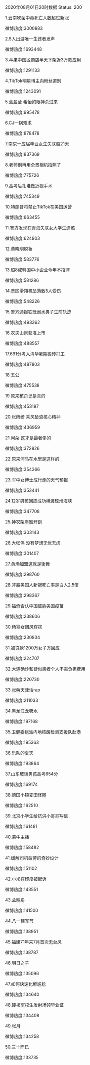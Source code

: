 2020年08月01日20时数据
Status: 200

1.云南吃菌中毒死亡人数超过新冠

微博热度:3000883

2.5人出游唯一生还者发声

微博热度:1693448

3.苹果中国区商店半天下架近3万款应用

微博热度:1291133

4.TikTok明星博主向粉丝道别

微博热度:1243091

5.蓝盈莹 希怡的眼神杀过来

微博热度:995478

6.CJ一锅难求

微博热度:878478

7.南京一应届毕业女生失联超21天

微博热度:837369

8.老师别再用全景相机拍照了

微博热度:775726

9.高考后扎堆做近视手术

微博热度:745349

10.特朗普将禁止TikTok在美国运营

微博热度:663455

11.警方发现在青海失联女大学生遗骸

微博热度:624903

12.黄晓明脱妆

微博热度:583776

13.超8成韩国中小企业今年不招聘

微博热度:581286

14.景区滑翔机坠落致5人受伤

微博热度:548226

15.警方通报铁笼溺水男子生前轨迹

微博热度:493362

16.农夫山泉获准上市

微博热度:488557

17.691分考入清华暑期搬砖打工

微博热度:487803

18.五公

微博热度:475538

19.原来核舟记是真的

微博热度:453187

20.张雨绮 乘风破浪核心精神

微博热度:436959

21.阿朵 这才是最奢侈的

微博热度:372826

22.原来河马在水里是这样的

微博热度:354366

23.军中女博士成行走的天气预报

微博热度:353441

24.12岁男孩回应成功横渡琼州海峡

微博热度:347708

25.神农架崖蜜开割

微博热度:303143

26.大张伟 没有梦想无忧无虑

微博热度:301407

27.黄渤加盟这就是街舞

微博热度:298760

28.非裔美国人新冠死亡率是白人2.5倍

微博热度:298367

29.福奇否认中国威胁美国疫苗

微博热度:238606

30.杨幂女团风穿搭

微博热度:230934

31.被贷款1200万女子方回应

微博热度:224707

32.大连确诊和疑似患者个人不需负担费用

微博热度:220730

33.张萌天津话rap

微博热度:211033

34.黑龙江龙吸水

微博热度:197168

35.卫健委组派内地核酸检测支援队赴港

微博热度:195363

36.乐队的夏天

微博热度:193864

37.山东玻璃男孩高考654分

微博热度:169174

38.德国小镇麦田怪圈

微博热度:162510

39.北京小学生给抗洪小哥哥写信

微博热度:161481

40.蒙牛主播

微博热度:158482

41.缓解司机疲劳的奇妙设计

微博热度:151102

42.小米在印度被起诉

微博热度:143551

43.孟晚舟

微博热度:141500

44.八一建军节

微博热度:138951

45.福建71年来7月首次无台风

微博热度:138787

46.明日之子

微博热度:135096

47.如何快速化解尴尬

微博热度:134640

48.硬核军校生发射场领毕业证

微博热度:134408

49.张月

微博热度:134258

50.三十而已

微博热度:133735

